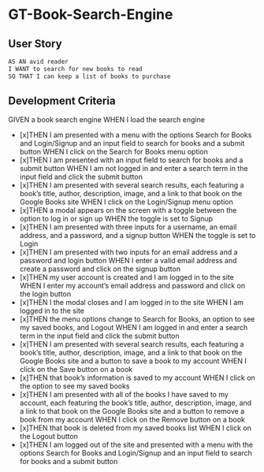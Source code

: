 # GT-Book-Search-Engine


## User Story

```md
AS AN avid reader
I WANT to search for new books to read
SO THAT I can keep a list of books to purchase
```

## Development Criteria


GIVEN a book search engine
WHEN I load the search engine
- [x]THEN I am presented with a menu with the options Search for Books and Login/Signup and an input field to search for books and a submit button
WHEN I click on the Search for Books menu option
- [x]THEN I am presented with an input field to search for books and a submit button
WHEN I am not logged in and enter a search term in the input field and click the submit button
- [x]THEN I am presented with several search results, each featuring a book’s title, author, description, image, and a link to that book on the Google Books site
WHEN I click on the Login/Signup menu option
- [x]THEN a modal appears on the screen with a toggle between the option to log in or sign up
WHEN the toggle is set to Signup
- [x]THEN I am presented with three inputs for a username, an email address, and a password, and a signup button
WHEN the toggle is set to Login
- [x]THEN I am presented with two inputs for an email address and a password and login button
WHEN I enter a valid email address and create a password and click on the signup button
- [x]THEN my user account is created and I am logged in to the site
WHEN I enter my account’s email address and password and click on the login button
- [x]THEN I the modal closes and I am logged in to the site
WHEN I am logged in to the site
- [x]THEN the menu options change to Search for Books, an option to see my saved books, and Logout
WHEN I am logged in and enter a search term in the input field and click the submit button
- [x]THEN I am presented with several search results, each featuring a book’s title, author, description, image, and a link to that book on the Google Books site and a button to save a book to my account
WHEN I click on the Save button on a book
- [x]THEN that book’s information is saved to my account
WHEN I click on the option to see my saved books
- [x]THEN I am presented with all of the books I have saved to my account, each featuring the book’s title, author, description, image, and a link to that book on the Google Books site and a button to remove a book from my account
WHEN I click on the Remove button on a book
- [x]THEN that book is deleted from my saved books list
WHEN I click on the Logout button
- [x]THEN I am logged out of the site and presented with a menu with the options Search for Books and Login/Signup and an input field to search for books and a submit button  


